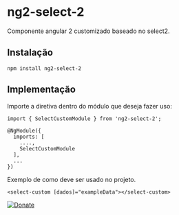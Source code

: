 # ng2-select-2

Componente angular 2 customizado baseado no select2.

## Instalação

```
npm install ng2-select-2
```

## Implementação

Importe a diretiva dentro do módulo que deseja fazer uso:

```
import { SelectCustomModule } from 'ng2-select-2';
 
@NgModule({
  imports: [
    ....,
    SelectCustomModule
  ],
  ...
})
```

Exemplo de como deve ser usado no projeto.

``` 
<select-custom [dados]="exampleData"></select-custom>
```


[![Donate](https://img.shields.io/badge/Donate-PayPal-green.svg)](https://www.paypal.com/cgi-bin/webscr?cmd=_s-xclick&hosted_button_id=772EPN8HX9EKQ)
